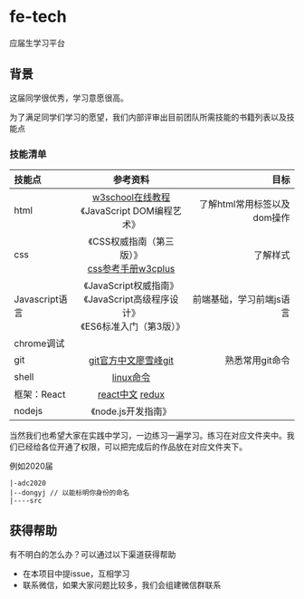 # fe-tech 

应届生学习平台
## 背景

这届同学很优秀，学习意愿很高。

为了满足同学们学习的愿望，我们内部评审出目前团队所需技能的书籍列表以及技能点

### 技能清单

| 技能点  		   | 参考资料  		 | 目标          |
|:------------- |:---------------:| -------------:|
|html	| [w3school在线教程](https://www.w3school.com.cn/)<br/>《JavaScript DOM编程艺术》 | 了解html常用标签以及dom操作|
|css| 《CSS权威指南（第三版）》<br/>[css参考手册](http://css.doyoe.com/)[w3cplus](www.w3cplus.com)| 了解样式|
| Javascript语言      | 《JavaScript权威指南》<br/>《JavaScript高级程序设计》<br/>《ES6标准入门（第3版）》 |        前端基础，学习前端js语言 |
| chrome调试     |        |            |
| git | [git官方中文](https://git-scm.com/book/zh/v2)[廖雪峰git](https://www.liaoxuefeng.com/wiki/896043488029600)       |          熟悉常用git命令|
| shell |[linux命令](https://www.runoob.com/linux/linux-shell.html)||
|框架：React|[react中文](https://react.docschina.org/) [redux](http://cn.redux.js.org/) ||
|nodejs|《node.js开发指南》||


当然我们也希望大家在实践中学习，一边练习一遍学习。练习在对应文件夹中。我们已经给各位开通了权限，可以把完成后的作品放在对应文件夹下。

例如2020届

```
|-adc2020
|--dongyj // 以能标明你身份的命名
|----src
```

## 获得帮助

有不明白的怎么办？可以通过以下渠道获得帮助

- 在本项目中提issue，互相学习
- 联系微信，如果大家问题比较多，我们会组建微信群联系